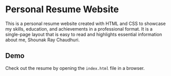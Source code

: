 # Personal Resume Website

This is a personal resume website created with HTML and CSS to showcase my skills, education, and achievements in a professional format. It is a single-page layout that is easy to read and highlights essential information about me, Shounak Ray Chaudhuri.
## Demo

Check out the resume by opening the `index.html` file in a browser.

